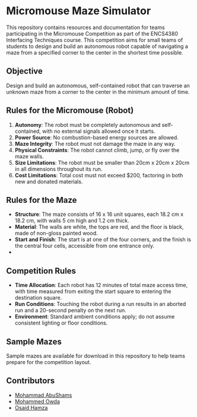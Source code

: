 # Micromouse Maze Simulator

This repository contains resources and documentation for teams participating in the Micromouse Competition as part of the ENCS4380 Interfacing Techniques course. This competition aims for small teams of students to design and build an autonomous robot capable of navigating a maze from a specified corner to the center in the shortest time possible.

## Objective

Design and build an autonomous, self-contained robot that can traverse an unknown maze from a corner to the center in the minimum amount of time.

## Rules for the Micromouse (Robot)

1. **Autonomy**: The robot must be completely autonomous and self-contained, with no external signals allowed once it starts.
2. **Power Source**: No combustion-based energy sources are allowed.
3. **Maze Integrity**: The robot must not damage the maze in any way.
4. **Physical Constraints**: The robot cannot climb, jump, or fly over the maze walls.
5. **Size Limitations**: The robot must be smaller than 20cm x 20cm x 20cm in all dimensions throughout its run.
6. **Cost Limitations**: Total cost must not exceed $200, factoring in both new and donated materials.

## Rules for the Maze

- **Structure**: The maze consists of 16 x 16 unit squares, each 18.2 cm x 18.2 cm, with walls 5 cm high and 1.2 cm thick.
- **Material**: The walls are white, the tops are red, and the floor is black, made of non-gloss painted wood.
- **Start and Finish**: The start is at one of the four corners, and the finish is the central four cells, accessible from one entrance only.
- 
## Competition Rules

- **Time Allocation**: Each robot has 12 minutes of total maze access time, with time measured from exiting the start square to entering the destination square.
- **Run Conditions**: Touching the robot during a run results in an aborted run and a 20-second penalty on the next run.
- **Environment**: Standard ambient conditions apply; do not assume consistent lighting or floor conditions.

  
## Sample Mazes

Sample mazes are available for download in this repository to help teams prepare for the competition layout.

## Contributors

- [Mohammad AbuShams](https://github.com/MohammadAbuShams)
- [Mohammed Owda](https://github.com/M7mdOdeh1)
- [Osaid Hamza](https://github.com/OsaidHamza7)




